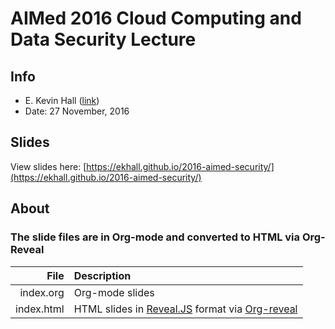 # AIMed 2016 Cloud Computing and Data Security Lecture
## Info
* E. Kevin Hall ([link](https://ekhall.gitlab.io))
* Date: 27 November, 2016

## Slides
View slides here: [https://ekhall.github.io/2016-aimed-security/](https://ekhall.github.io/2016-aimed-security/)

## About
### The slide files are in Org-mode and converted to HTML via Org-Reveal

| File | Description |
|------: |:-----------  |
|index.org| Org-mode slides|
|index.html|HTML slides in [Reveal.JS](https://github.com/hakimel/reveal.js/) format via [Org-reveal](https://github.com/yjwen/org-reveal)|
